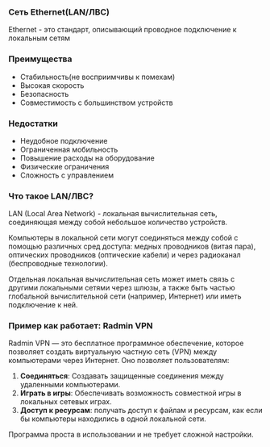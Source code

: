 ### Сеть Ethernet(LAN/ЛВС)
Ethernet - это стандарт, описывающий проводное подключение к локальным сетям
### Преимущества
- Стабильность(не восприимчивы к помехам)
- Высокая скорость
- Безопасность
- Совместимость с большинством устройств

### Недостатки
- Неудобное подключение
- Ограниченная мобильность
- Повышение расходы на оборудование
- Физические ограничения
- Сложность с управлением

### Что такое LAN/ЛВС?
LAN (Local Area Network) - локальная вычислительная сеть, соединяющая между собой небольшое количество устройств. 

Компьютеры в локальной сети могут соединяться между собой с помощью различных сред доступа: медных проводников (витая пара), оптических проводников (оптические кабели) и через радиоканал (беспроводные технологии).

Отдельная локальная вычислительная сеть может иметь связь с другими локальными сетями через шлюзы, а также быть частью глобальной вычислительной сети (например, Интернет) или иметь подключение к ней.

### Пример как работает: Radmin VPN
Radmin VPN — это бесплатное программное обеспечение, которое позволяет создать виртуальную частную сеть (VPN) между компьютерами через Интернет. Оно позволяет пользователям:

1. **Соединяться**: Создавать защищенные соединения между удаленными компьютерами.
2. **Играть в игры**: Обеспечивать возможность совместной игры в локальных сетевых играх.
3. **Доступ к ресурсам**: получать доступ к файлам и ресурсам, как если бы компьютеры находились в одной локальной сети.

Программа проста в использовании и не требует сложной настройки.

